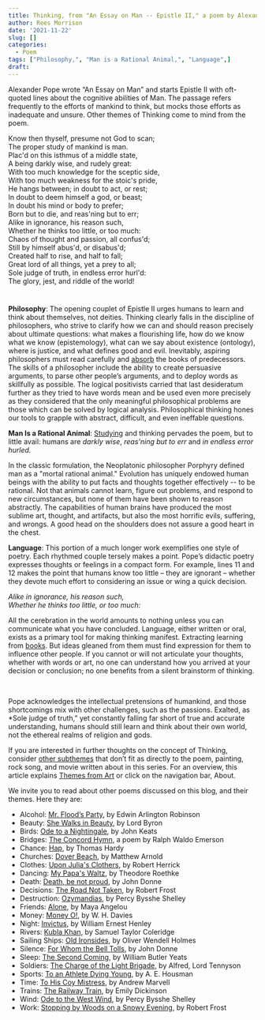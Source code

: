 ```yaml
---
title: Thinking, from "An Essay on Man -- Epistle II," a poem by Alexander Pope
author: Rees Morrison
date: '2021-11-22'
slug: []
categories:
  - Poem
tags: ["Philosophy,", "Man is a Rational Animal,", "Language",]
draft: 
---
```


Alexander Pope wrote “An Essay on Man” and starts Epistle II with oft-quoted lines about the cognitive abilities of Man.  The passage refers frequently to the efforts of mankind to think, but mocks those efforts as inadequate and unsure.   Other themes of Thinking come to mind from the poem.

<!--more-->

Know then thyself, presume not God to scan;   
The proper study of mankind is man.   
Plac'd on this isthmus of a middle state,   
A being darkly wise, and rudely great:   
With too much knowledge for the sceptic side,   
With too much weakness for the stoic's pride,   
He hangs between; in doubt to act, or rest;   
In doubt to deem himself a god, or beast;   
In doubt his mind or body to prefer;   
Born but to die, and reas'ning but to err;   
Alike in ignorance, his reason such,   
Whether he thinks too little, or too much:   
Chaos of thought and passion, all confus'd;   
Still by himself abus'd, or disabus'd;   
Created half to rise, and half to fall;   
Great lord of all things, yet a prey to all;   
Sole judge of truth, in endless error hurl'd:   
The glory, jest, and riddle of the world! 

# <poem lyric end>

**Philosophy**:  The opening couplet of Epistle II urges humans to learn and think about themselves, not deities.   Thinking clearly falls in the discipline of philosophers, who strive to clarify how we can and should reason precisely about ultimate questions: what makes a flourishing life, how do we know what we know (epistemology), what can we say about existence (ontology), where is justice, and what defines good and evil.  Inevitably, aspiring philosophers must read carefully and [absorb](https://themesfromart.com/post/2021-11-22-thinking-from-a-beautiful-mind-a-movie-starring-russell-crowe/thinkingmind/) the books of predecessors.   The skills of a philosopher include the ability to create persuasive arguments, to parse other people’s arguments, and to deploy words as skillfully as possible.  The logical positivists carried that last desideratum further as they tried to have words mean and be used even more precisely as they considered that the only meaningful philosophical problems are those which can be solved by logical analysis.  Philosophical thinking hones our tools to grapple with abstract, difficult, and even ineffable questions.

**Man Is a Rational Animal**:  [Studying](https://themesfromart.com/post/2021-11-22-thinking-what-a-wonderful-world-a-song-sung-by-sam-cooke/thinkingwonderful/) and thinking pervades the poem, but to little avail:  humans are *darkly wise*, *reas'ning but to err* and *in endless error hurled.*

In the classic formulation, the Neoplatonic philosopher Porphyry defined man as a "mortal rational animal."  Evolution has uniquely endowed human beings with the ability to put facts and thoughts together effectively  -- to be rational.  Not that animals cannot learn, figure out problems, and respond to new circumstances, but none of them have been shown to reason abstractly.  The capabilities of human brains have produced the most sublime art, thought, and artifacts, but also the most horrific evils, suffering, and wrongs.  A good head on the shoulders does not assure a good heart in the chest.

**Language**:  This portion of a much longer work exemplifies one style of poetry.  Each rhythmed couple tersely makes a point.  Pope’s didactic poetry expresses thoughts or feelings in a compact form.  For example, lines 11 and 12 makes the point that humans know too little – they are ignorant – whether they devote much effort to considering an issue or wing a quick decision.  

*Alike in ignorance, his reason such,*  
*Whether he thinks too little, or too much:* 

All the cerebration in the world amounts to nothing unless you can communicate what you have concluded.  Language, either written or oral, exists as a primary tool for making thinking manifest.  Extracting learning from [books](https://themesfromart.com/post/2021-11-22-thinking-from-interior-at-aracharon-a-painting-by-edourd-manet/thinkinginterior/).  But ideas gleaned from them must find expression for them to influence other people.  If you cannot or will not articulate your thoughts, whether with words or art, no one can understand how you arrived at your decision or conclusion; no one benefits from a silent brainstorm of thinking.   

&nbsp;

Pope acknowledges the intellectual pretensions of humankind, and those shortcomings mix with other challenges, such as the passions.  Exalted, as *Sole judge of truth,” yet constantly falling far short of true and accurate understanding, humans should still learn and think about their own world, not the ethereal realms of religion and gods.

If you are interested in further thoughts on the concept of Thinking, consider [other subthemes](https://themesfromart.com/post/2021-11-22-thinking-additional-subthemes/thinkingaddl/) that don’t fit as directly to the poem, painting, rock song, and movie written about in this series.  For an overview, this article explains [Themes from Art](http://bit.ly/3sRXopI) or click on the navigation bar, About.

We invite you to read about other poems discussed on this blog, and their themes.  Here they are: 

* Alcohol: [Mr. Flood’s Party](https://themesfromart.com/post/2021-01-24-alcohol-flood-frost/alcohol/), by Edwin Arlington Robinson
* Beauty: [She Walks in Beauty](https://themesfromart.com/post/2021-04-21-beauty-she-walks-in-beauty-a-poem-by-lord-byron/beautybyron/), by Lord Byron
* Birds: [Ode to a Nightingale](https://themesfromart.com/post/2021-06-14-birds-ode-to-a-nightingale-a-poem-by-john-keats/birdskeats/), by John Keats
* Bridges: [The Concord Hymn](https://themesfromart.com/post/2021-07-26-bridges-the-concord-hymn-a-poem-by-ralph-waldo-emerson/bridgesconcord/), a poem by Ralph Waldo Emerson
* Chance: [Hap](https://themesfromart.com/post/2021-03-14-chancehap/chancehap/), by Thomas Hardy
* Churches: [Dover Beach](https://themesfromart.com/post/2021-05-21-churches-from-dover-beach-a-poem-by-matthew-arnold/churchesarnold/), by Matthew Arnold
* Clothes: [Upon Julia's Clothers](https://themesfromart.com/post/2021-08-30-clothes-from-upon-julia-s-clothes-a-poem-by-robert-herrick/clothesjulia/), by Robert Herrick
* Dancing: [My Papa's Waltz](https://themesfromart.com/post/2021-09-10-dancing-from-my-papa-s-waltz-a-poem-by-theodore-roethke/dancingroethke/), by Theodore Roethke
* Death: [Death, be not proud](https://themesfromart.com/post/2021-05-03-death-from-death-be-not-proud-a-poem-by-john-donne/deathdonne/), by John Donne
* Decisions: [The Road Not Taken](https://themesfromart.com/post/2021-02-08-decisions-from-the-road-not-taken-a-poem-by-robert-frost/decisionsroadfrost/), by Robert Frost
* Destruction: [Ozymandias](https://themesfromart.com/post/2021-02-18-destruction-ozymandias-a-poem-by-percy-bysshe-shelley/destructoz/), by Percy Bysshe Shelley
* Friends: [Alone](https://themesfromart.com/post/2021-06-20-friends-alone-a-poem-by-maya-angelou/friendsalone/), by Maya Angelou
* Money: [Money O!](https://themesfromart.com/post/2021-10-15-money-from-money-o-a-poem-by-w-h-davies/moneymoneyo/), by W. H. Davies
* Night: [Invictus](https://themesfromart.com/post/2021-11-05-night-from-invictus-a-poem-by-william-ernest-henley/nightinvictus/), by William Ernest Henley
* Rivers: [Kubla Khan](https://themesfromart.com/post/2021-10-02-rivers-from-kubla-khan-a-poem-by-samuel-taylor-coleridge/riverskhan/), by Samuel Taylor Coleridge
* Sailing Ships: [Old Ironsides](https://themesfromart.com/post/2021-06-26-sailing-ships-from-old-ironsides-a-poem-by-oliver-wendell-holmes/sailingshipsironsides/), by Oliver Wendell Holmes
* Silence: [For Whom the Bell Tolls](https://themesfromart.com/post/2021-04-08-silencedonne/silencedonne/), by John Donne
* Sleep: [The Second Coming](https://themesfromart.com/post/2021-09-22-sleep-from-the-second-coming-a-poem-by-william-butler-yeats/sleepsecond/), by William Butler Yeats
* Soldiers: [The Charge of the Light Brigade](https://themesfromart.com/post/2021-08-02-soldiers-from-the-charge-of-the-light-brigade-by-alfred-lord-tennyson/soldierscharge/), by Alfred, Lord Tennyson
* Sports: [To an Athlete Dying Young](https://themesfromart.com/post/2021-07-12-sports-from-to-an-athlete-dying-young-by-a-e-housman/sportsathlete/), by A. E. Housman
* Time: [To His Coy Mistress](https://themesfromart.com/post/2021-03-08-time-to-his-coy-mistress-by-andrew-marvell/timecoy/), by Andrew Marvell
* Trains: [The Railway Train](https://themesfromart.com/post/2021-05-10-trains-from-the-railway-train-a-poem-by-emily-dickineson/trainsdickinson/), by Emily Dickinson 
* Wind: [Ode to the West Wind](https://themesfromart.com/post/2021-08-12-wind-from-ode-to-the-west-wind-by-percy-bysshe-shelley/windode/), by Percy Bysshe Shelley
* Work: [Stopping by Woods on a Snowy Evening](https://themesfromart.com/post/2021-02-26-worksnowy/worksnowy/), by Robert Frost


